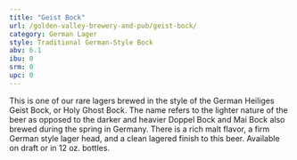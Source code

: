 ```yaml
---
title: "Geist Bock"
url: /golden-valley-brewery-and-pub/geist-bock/
category: German Lager
style: Traditional German-Style Bock
abv: 6.1
ibu: 0
srm: 0
upc: 0
---
```

This is one of our rare lagers brewed in the style of the German Heiliges Geist Bock, or Holy Ghost Bock. The name refers to the lighter nature of the beer as opposed to the darker and heavier Doppel Bock and Mai Bock also brewed during the spring in Germany. There is a rich malt flavor, a firm German style lager head, and a clean lagered finish to this beer.  Available on draft or in 12 oz. bottles.
